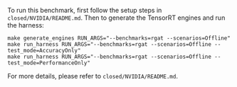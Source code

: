 To run this benchmark, first follow the setup steps in `closed/NVIDIA/README.md`. Then to generate the TensorRT engines and run the harness:

```
make generate_engines RUN_ARGS="--benchmarks=rgat --scenarios=Offline"
make run_harness RUN_ARGS="--benchmarks=rgat --scenarios=Offline --test_mode=AccuracyOnly"
make run_harness RUN_ARGS="--benchmarks=rgat --scenarios=Offline --test_mode=PerformanceOnly"
```

For more details, please refer to `closed/NVIDIA/README.md`.